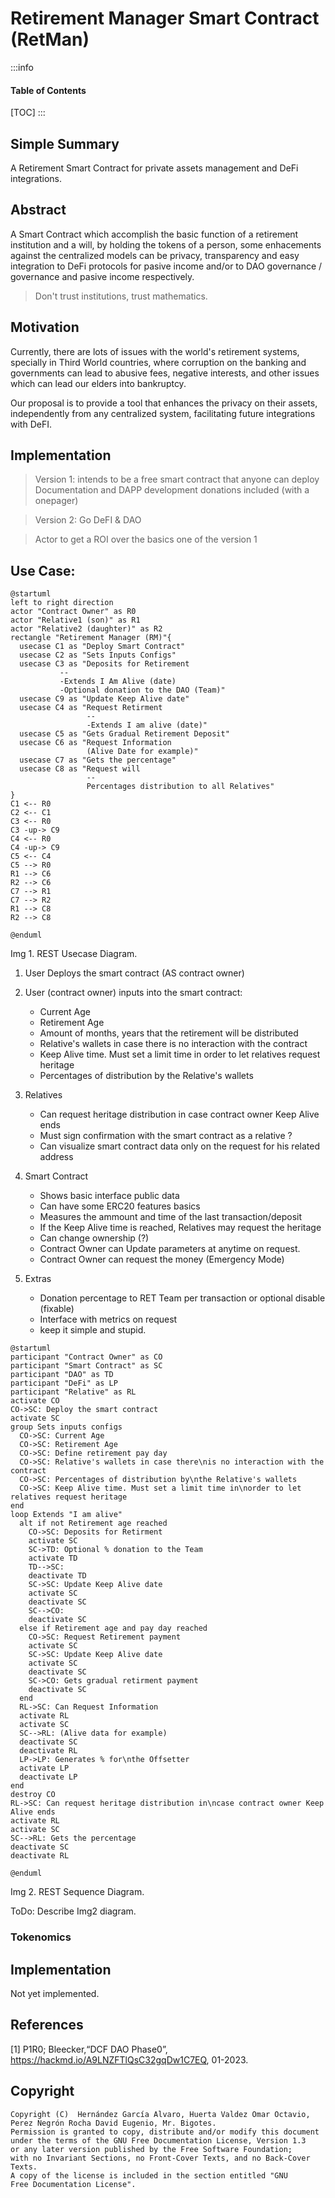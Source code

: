 # Retirement Manager Smart Contract (RetMan)

:::info
#### Table of Contents
[TOC]
:::

## Simple Summary

A Retirement Smart Contract for private assets management and DeFi integrations.

## Abstract

A Smart Contract which accomplish the basic function of a retirement institution and a will, by holding the tokens of a person, some enhacements against the centralized models can be privacy, transparency and easy integration to DeFi protocols for pasive income and/or to DAO governance / governance and pasive income respectively.
> Don't trust institutions, trust mathematics.


## Motivation

Currently, there are lots of issues with the world's retirement systems, specially in Third World countries, where corruption on the banking and governments can lead to abusive fees, negative interests, and other issues which can lead our elders into bankruptcy. 


Our proposal is to provide a tool that enhances the privacy on their assets, independently from any centralized system, facilitating future integrations with DeFI.

## Implementation

> Version 1: intends to be a free smart contract that anyone can deploy
> Documentation and DAPP development donations included (with a onepager)

> Version 2: Go DeFI & DAO

>Actor to get a ROI over the basics one of the version 1

 
## Use Case:


```plantuml
@startuml
left to right direction
actor "Contract Owner" as R0
actor "Relative1 (son)" as R1
actor "Relative2 (daughter)" as R2
rectangle "Retirement Manager (RM)"{
  usecase C1 as "Deploy Smart Contract"
  usecase C2 as "Sets Inputs Configs"
  usecase C3 as "Deposits for Retirement
           --
           -Extends I Am Alive (date)
           -Optional donation to the DAO (Team)"
  usecase C9 as "Update Keep Alive date" 
  usecase C4 as "Request Retirment
                 --
                 -Extends I am alive (date)"
  usecase C5 as "Gets Gradual Retirement Deposit"
  usecase C6 as "Request Information
                 (Alive Date for example)"
  usecase C7 as "Gets the percentage"
  usecase C8 as "Request will
                 --
                 Percentages distribution to all Relatives"
}
C1 <-- R0
C2 <-- C1
C3 <-- R0
C3 -up-> C9
C4 <-- R0
C4 -up-> C9
C5 <-- C4
C5 --> R0
R1 --> C6
R2 --> C6
C7 --> R1
C7 --> R2
R1 --> C8
R2 --> C8

@enduml
```
Img 1. REST Usecase Diagram.

1. User Deploys the smart contract (AS contract owner)
2. User (contract owner) inputs into the smart contract:
    - Current Age
    - Retirement Age
    - Amount of months, years that the retirement will be distributed
    - Relative's wallets in case there is no interaction with the contract
    - Keep Alive time. Must set a limit time in order to let relatives request heritage
    - Percentages of distribution by the Relative's wallets

3. Relatives
    - Can request heritage distribution in case contract owner Keep Alive ends
    - Must sign confirmation with the smart contract as a relative ?
    - Can visualize smart contract data only on the request for his related address

4. Smart Contract
    - Shows basic interface public data
    - Can have some ERC20 features basics
    - Measures the ammount and time of the last transaction/deposit
    - If the Keep Alive time is reached, Relatives may request the heritage
    - Can change ownership (?)
    - Contract Owner can Update parameters at anytime on request.
    - Contract Owner can request the money (Emergency Mode)

5. Extras
    - Donation percentage to RET Team per transaction or optional disable (fixable)
    - Interface with metrics on request
    - keep it simple and stupid.

```plantuml
@startuml
participant "Contract Owner" as CO
participant "Smart Contract" as SC
participant "DAO" as TD
participant "DeFi" as LP
participant "Relative" as RL
activate CO
CO->SC: Deploy the smart contract
activate SC
group Sets inputs configs
  CO->SC: Current Age
  CO->SC: Retirement Age
  CO->SC: Define retirement pay day
  CO->SC: Relative's wallets in case there\nis no interaction with the contract
  CO->SC: Percentages of distribution by\nthe Relative's wallets
  CO->SC: Keep Alive time. Must set a limit time in\norder to let relatives request heritage
end
loop Extends "I am alive"
  alt if not Retirement age reached
    CO->SC: Deposits for Retirment
    activate SC
    SC->TD: Optional % donation to the Team
    activate TD
    TD-->SC:
    deactivate TD
    SC->SC: Update Keep Alive date
    activate SC
    deactivate SC
    SC-->CO:
    deactivate SC
  else if Retirement age and pay day reached
    CO->SC: Request Retirement payment
    activate SC
    SC->SC: Update Keep Alive date
    activate SC
    deactivate SC 
    SC->CO: Gets gradual retirment payment
    deactivate SC
  end
  RL->SC: Can Request Information
  activate RL
  activate SC
  SC-->RL: (Alive data for example)
  deactivate SC
  deactivate RL
  LP->LP: Generates % for\nthe Offsetter
  activate LP
  deactivate LP
end
destroy CO
RL->SC: Can request heritage distribution in\ncase contract owner Keep Alive ends
activate RL
activate SC
SC-->RL: Gets the percentage
deactivate SC
deactivate RL

@enduml
```
Img 2. REST Sequence Diagram.

ToDo: Describe Img2 diagram.

### Tokenomics


## Implementation

Not yet implemented.


## References

[1] P1R0; Bleecker,“DCF DAO Phase0”, https://hackmd.io/A9LNZFTlQsC32gqDw1C7EQ, 01-2023.

## Copyright
```
Copyright (C)  Hernández García Alvaro, Huerta Valdez Omar Octavio, Perez Negrón Rocha David Eugenio, Mr. Bigotes.  
Permission is granted to copy, distribute and/or modify this document
under the terms of the GNU Free Documentation License, Version 1.3
or any later version published by the Free Software Foundation;
with no Invariant Sections, no Front-Cover Texts, and no Back-Cover Texts.
A copy of the license is included in the section entitled "GNU
Free Documentation License". 
```
